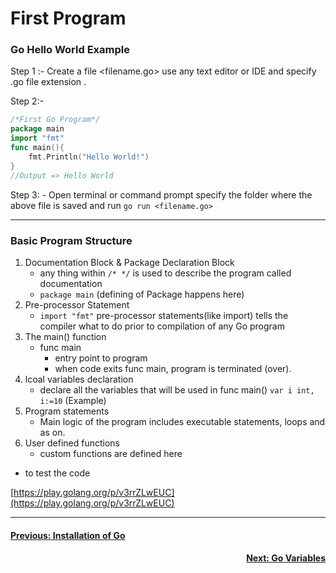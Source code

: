 # First Program

### Go Hello World Example

Step 1 :-  Create  a file  <filename.go> use any text editor or IDE and specify .go file extension .

Step 2:-   

```go
/*First Go Program*/
package main 
import "fmt"
func main(){
	fmt.Println("Hello World!")
}
//Output => Hello World 
```

Step 3: - Open terminal or command prompt specify the folder where the above file is saved and run `go run <filename.go>` 

---

### Basic Program Structure

1. Documentation Block  & Package Declaration Block
    - any thing within `/* */`  is used to describe the program called documentation
    - `package main` (defining of Package happens here)
2. Pre-processor Statement 
    - `import "fmt"`  pre-processor statements(like import) tells the compiler what to do  prior to compilation of any Go program
3. The main() function 
    - func main
        - entry point to program
        - when code exits func main, program is terminated (over).
4. lcoal variables declaration
    - declare all the variables that will be used in func main() `var i int, i:=10`  (Example)
5. Program statements
    - Main logic of the program includes executable statements, loops and as on.
6. User defined functions 
    - custom functions are defined here
- to test the code

[https://play.golang.org/p/v3rrZLwEUC](https://play.golang.org/p/v3rrZLwEUC)

---
<h4 align="left">
<p> 
   <a href="https://github.com/ZephyrAveryl777/Golang-Notes/blob/main/Installation/Installation%20of%20Go.md"> Previous: Installation of Go</a>
   </p>
</h4>


<h4 align="right">
<p>
<a href="https://github.com/ZephyrAveryl777/Golang-Notes/blob/main/Variables/Go%20Variables.md">Next: Go Variables </a>
<p>
</h4>

